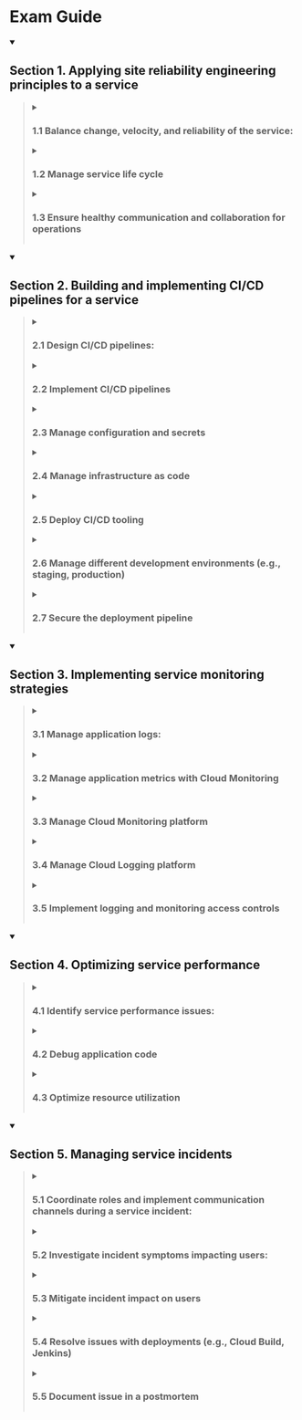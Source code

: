 # Exam Guide

<details open><summary> <h2>Section 1. Applying site reliability engineering principles to a service</h2> </summary><blockquote>
    <details><summary><h3>1.1 Balance change, velocity, and reliability of the service:</h3></summary>
        <ol>
            <li>Discover SLIs (e.g., availability, latency)</li>
            <li>Define SLOs and understand SLAs</li>
            <li>Agree to consequences of not meeting the error budget</li>
            <li>Construct feedback loops to decide what to build next</li>
            <li>Eliminate toil via automation</li>
        </ol>
    </details>
    <details>
    <summary><h3>1.2 Manage service life cycle</h3></summary>
        <ol>
            <li>Manage a service (e.g., introduce a new service, deploy, </li>maintain, and retire it)
            <li>Plan for capacity (e.g., quotas and limits management)</li>
        </ol>
    </details>
    <details>
    <summary><h3>1.3 Ensure healthy communication and collaboration for operations</h3></summary>
        <ol>
            <li>Prevent burnout (e.g., set up automation processes to </li>prevent burnout)
            <li>Foster a learning culture</li>
            <li>Foster a culture of blamelessness</li>
        </ol>
    </details>
</details>

<details open><summary> <h2>Section 2. Building and implementing CI/CD pipelines for a service</h2> </summary><blockquote>
    <details><summary> <h3>2.1 Design CI/CD pipelines:</h3> </summary>
        <ol>
            <li>Creating and storing immutable artifacts with Artifact Registry</li>
            <li>Deployment strategies with Cloud Build and Spinnaker</li>
            <li>Deployment to hybrid and multicloud environments with Anthos, Spinnaker, and Kubernetes</li>
            <li>Artifact versioning strategy with Cloud Build and Artifact Registry</li>
            <li>CI/CD pipeline triggers with Cloud Source Repositories, external SCM, and Pub/Sub</li>
            <li>Testing a new version with Spinnaker</li>
            <li>Configuring deployment processes (e.g., approval flows)</li>
        </ol>
    </details>
    <details>
    <summary><h3>2.2 Implement CI/CD pipelines</h3></summary>
        <ol>
            <li>CI with Cloud Build</li>
            <li>CD with Cloud Build</li>
            <li>Open source tooling (e.g., Jenkins, Spinnaker, GitLab, Concourse)</li>
            <li>Auditing and tracing of deployments (e.g., CSR, Artifact Registry, Cloud Build, Cloud Audit Logs)</li>
        </ol>
    </details>
    <details>
    <summary><h3>2.3 Manage configuration and secrets</h3></summary>
        <ol>
            <li>Secure storage methods</li>
            <li>Secret rotation and config changes</li>
        </ol>
    </details>
    <details>
    <summary><h3>2.4 Manage infrastructure as code</h3></summary>
        <ol>
            <li>Terraform</li>
            <li>Infrastructure code versioning</li>
            <li>Make infrastructure changes safer</li>
            <li>Immutable architecture</li>
        </ol>
    </details>
    <details>
    <summary><h3>2.5 Deploy CI/CD tooling</h3></summary>
        <ol>
            <li>Centralized tools vs. multiple tools (single vs. multi-tenant)</li>
            <li>Security of CI/CD tooling</li>
        </ol>
    </details>
    <details>
    <summary><h3>2.6 Manage different development environments (e.g., staging, production)</h3></summary>
        <ol>
            <li>Decide on the number of environments and their purpose</li>
            <li>Create environments dynamically per feature branch with GKE</li>
            <li>Local development environments with Docker, Cloud Code, Skaffold</li>
        </ol>
    </details>
    <details>
    <summary><h3>2.7 Secure the deployment pipeline</h3></summary>
        <ol>
            <li>Vulnerability analysis with Artifact Registry</li>
            <li>Binary Authorization</li>
            <li>IAM policies per environment</li>
        </ol>
    </details>
</details>

<details open><summary><h2>Section 3. Implementing service monitoring strategies</h2> </summary><blockquote>
    <details><summary> <h3>3.1 Manage application logs:</h3> </summary>
        1. Collecting logs from Compute Engine, GKE with Cloud Logging, Fluentd
        2. Collecting third-party and structured logs with Cloud Logging, Fluentd
        3. Sending application logs directly to the Cloud Logging API
    </details>
    <details>
    <summary><h3>3.2 Manage application metrics with Cloud Monitoring</h3></summary>
        1. Collecting metrics from Compute Engine
        2. Collecting GKE/Kubernetes metrics
        3. Use Metrics Explorer for ad hoc metric analysis
    </details>
    <details>
    <summary><h3>3.3 Manage Cloud Monitoring platform</h3></summary>
        1. Creating a monitoring dashboard
        2. Filtering and sharing dashboards
        3. Configure third-party alerting in Cloud Monitoring (e.g., PagerDuty, Slack)
        4. Define alerting policies based on SLIs with Cloud Monitoring
        5. Automate alerting policy definition with Terraform
        6. Implementing SLO monitoring and alerting with Cloud Monitoring
        7. Understand Cloud Monitoring integrations (e.g., Grafana, BigQuery)
        8. Using SIEM tools to analyze audit/flow logs (e.g., Splunk, Datadog)
        9. Design Cloud Monitoring metrics scopes
    </details>
    <details>
    <summary><h3>3.4 Manage Cloud Logging platform</h3></summary>
        1. Enabling data access logs (e.g., Cloud Audit Logs)
        2. Enabling VPC flow logs
        3. Viewing logs in the Google Cloud Console
        4. Using basic vs. advanced logging filters
        5. Implementing logs-based metrics
        6. Understanding the logging exclusion vs. logging export
        7. Selecting the options for logging export
        8. Implementing a project-level / org-level export
        9. Viewing export logs in Cloud Storage and BigQuery
        10. Sending logs to an external logging platform
    </details>
    <details>
    <summary><h3>3.5 Implement logging and monitoring access controls</h3></summary>
        1. Set ACL to restrict access to audit logs with IAM, Cloud Logging
        2. Set ACL to restrict export configuration with IAM, Cloud Logging
        3. Set ACL to allow metric writing for custom metrics with IAM, Cloud Monitoring
    </details>
</details>

<details open><summary> <h2>Section 4. Optimizing service performance</h2> </summary><blockquote>
    <details><summary> <h3>4.1 Identify service performance issues:</h3> </summary>
        <ol>
            <li>Evaluate and understand user impact</li>
            <li>Utilize Google Cloud’s operations suite to identify cloud resource utilization</li>
            <li>Utilize Cloud Trace and Cloud Profiler to profile performance characteristics</li>
            <li>Interpret service mesh telemetry</li>
            <li>Troubleshoot issues with the image/OS</li>
            <li>Troubleshoot network issues (e.g., VPC flow logs, firewall logs, latency, view network details)</li>
        </ol>
    </details>
    <details>
    <summary><h3>4.2 Debug application code</h3></summary>
        <ol>
            <li>Application instrumentation</li>
            <li>Cloud Debugger</li>
            <li>Cloud Logging</li>
            <li>Cloud Trace</li>
            <li>Debugging distributed applications</li>
            <li>App Engine local development server</li>
            <li>Error Reporting</li>
            <li>Cloud Profiler</li>
        </ol>
    </details>
    <details>
    <summary><h3>4.3 Optimize resource utilization</h3></summary>
        <ol>
            <li>Identify resource costs</li>
            <li>Identify resource utilization levels</li>
            <li>Develop plan to optimize areas of greatest cost or lowest utilization</li>
            <li>Manage preemptible VMs</li>
            <li>Utilize committed use discounts where appropriate</li>
            <li>TCO considerations (e.g., security, logging, networking)</li>
            <li>Consider network pricing</li>
        </ol>
    </details>
</details>

<details open><summary> <h2>Section 5. Managing service incidents</h2> </summary><blockquote>
    <details><summary> <h3>5.1 Coordinate roles and implement communication channels during a service incident:</h3> </summary>
        <ol>
            <li>Define roles (incident commander, communication lead, operations lead)</li>
            <li>Handle requests for impact assessment</li>
            <li>Provide regular status updates, internal and external</li>
            <li>Record major changes in incident state (e.g., When mitigated? When is all clear?)</li>
            <li>Establish communications channels (e.g., email, IRC, Hangouts, Slack, phone)</li>
            <li>Scaling response team and delegation</li>
            <li>Avoid exhaustion / burnout</li>
            <li>Rotate / hand over roles</li>
        </ol>
    </details>
    <details>
    <summary><h3>5.2 Investigate incident symptoms impacting users:</h3></summary>
        <ol>
            <li>Identify probable causes of service failure</li>
            <li>Evaluate symptoms against probable causes; rank probability of cause based on observed</li>
            <li>Perform investigation to isolate most likely actual cause</li>
            <li>Identify alternatives to mitigate issue</li>
        </ol>
    </details>
    <details>
    <summary><h3>5.3 Mitigate incident impact on users</h3></summary>
        <ol>
            <li>Roll back release</li>
            <li>Drain / redirect traffic</li>
            <li>Turn off experiment</li>
            <li>Add capacity</li>
        </ol>
    </details>
    <details>
    <summary><h3>5.4 Resolve issues with deployments (e.g., Cloud Build, Jenkins)</h3></summary>
        <ol>
            <li>Code change / fix bug</li>
            <li>Verify fix</li>
            <li>Declare all-clear</li>
        </ol>
    </details>
    <details>
    <summary><h3>5.5 Document issue in a postmortem</h3></summary>
        <ol>
            <li>Document root causes</li>
            <li>Create and prioritize action items</li>
            <li>Communicate postmortem to stakeholders</li>
        </ol>
    </details>   
</details>
